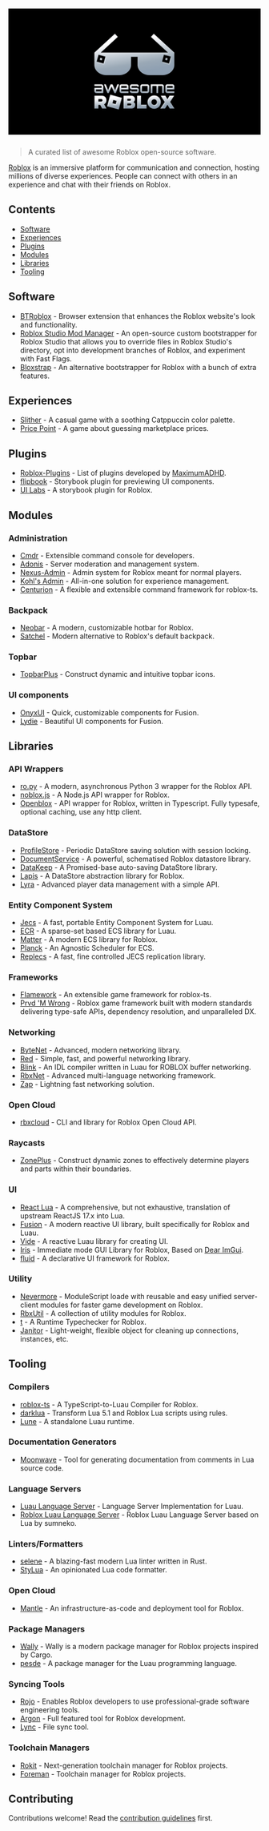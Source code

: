 <h1>
  <img src="media/logo.png" alt="Awesome Roblox">
</h1>

> A curated list of awesome Roblox open-source software.

[Roblox](https://www.roblox.com/) is an immersive platform for communication and connection, hosting millions of diverse experiences. People can connect with others in an experience and chat with their friends on Roblox.

## Contents

- [Software](#software)
- [Experiences](#experiences)
- [Plugins](#plugins)
- [Modules](#modules)
- [Libraries](#libraries)
- [Tooling](#tooling)

## Software

- [BTRoblox](https://github.com/AntiBoomz/BTRoblox) - Browser extension that enhances the Roblox website's look and functionality.
- [Roblox Studio Mod Manager](https://github.com/MaximumADHD/Roblox-Studio-Mod-Manager) - An open-source custom bootstrapper for Roblox Studio that allows you to override files in Roblox Studio's directory, opt into development branches of Roblox, and experiment with Fast Flags.
- [Bloxstrap](https://github.com/bloxstraplabs/bloxstrap) - An alternative bootstrapper for Roblox with a bunch of extra features.

## Experiences

- [Slither](https://github.com/littensy/slither) - A casual game with a soothing Catppuccin color palette.
- [Price Point](https://github.com/Fizzyhex/price-point) - A game about guessing marketplace prices.

## Plugins

- [Roblox-Plugins](https://github.com/MaximumADHD/Roblox-Plugins) - List of plugins developed by [MaximumADHD](https://github.com/MaximumADHD).
- [flipbook](https://github.com/flipbook-labs/flipbook) - Storybook plugin for previewing UI components.
- [UI Labs](https://github.com/PepeElToro41/ui-labs) - A storybook plugin for Roblox.

## Modules

### Administration

- [Cmdr](https://github.com/evaera/Cmdr) - Extensible command console for developers.
- [Adonis](https://github.com/Epix-Incorporated/Adonis) - Server moderation and management system.
- [Nexus-Admin](https://github.com/TheNexusAvenger/Nexus-Admin) - Admin system for Roblox meant for normal players.
- [Kohl's Admin](https://github.com/kohls-admin/kohls-admin) - All-in-one solution for experience management.
- [Centurion](https://github.com/paradoxuum/centurion) - A flexible and extensible command framework for roblox-ts.

### Backpack

- [Neobar](https://github.com/ImAvafe/NeoHotbar) - A modern, customizable hotbar for Roblox.
- [Satchel](https://github.com/RyanLua/Satchel) - Modern alternative to Roblox's default backpack.

### Topbar

- [TopbarPlus](https://github.com/1ForeverHD/TopbarPlus) - Construct dynamic and intuitive topbar icons.

### UI components

- [OnyxUI](https://github.com/loneka/onyx-ui) - Quick, customizable components for Fusion.
- [Lydie](https://github.com/7kayoh/Lydie) - Beautiful UI components for Fusion.

## Libraries

### API Wrappers

- [ro.py](https://github.com/ro-py/ro.py) - A modern, asynchronous Python 3 wrapper for the Roblox API.
- [noblox.js](https://github.com/noblox/noblox.js) - A Node.js API wrapper for Roblox.
- [Openblox](https://github.com/cameronpcampbell/openblox) - API wrapper for Roblox, written in Typescript. Fully typesafe, optional caching, use any http client.

### DataStore

- [ProfileStore](https://github.com/MadStudioRoblox/ProfileStore) - Periodic DataStore saving solution with session locking.
- [DocumentService](https://github.com/anthony0br/DocumentService) - A powerful, schematised Roblox datastore library.
- [DataKeep](https://github.com/noahrepublic/DataKeep) - A Promised-base auto-saving DataStore library.
- [Lapis](https://github.com/nezuo/lapis) - A DataStore abstraction library for Roblox.
- [Lyra](https://github.com/paradoxum-games/lyra) - Advanced player data management with a simple API.

### Entity Component System

- [Jecs](https://github.com/Ukendio/jecs) - A fast, portable Entity Component System for Luau.
- [ECR](https://github.com/centau/ecr) - A sparse-set based ECS library for Luau.
- [Matter](https://github.com/matter-ecs/matter) - A modern ECS library for Roblox.
- [Planck](https://github.com/YetAnotherClown/planck) - An Agnostic Scheduler for ECS.
- [Replecs](https://github.com/PepeElToro41/replecs) - A fast, fine controlled JECS replication library.

### Frameworks

- [Flamework](https://github.com/rbxts-flamework/core) - An extensible game framework for roblox-ts.
- [Prvd 'M Wrong](https://github.com/prvdmwrong/prvdmwrong) - Roblox game framework built with modern standards delivering type-safe APIs, dependency resolution, and unparalleled DX.

### Networking

- [ByteNet](https://github.com/ffrostfall/ByteNet) - Advanced, modern networking library.
- [Red](https://github.com/red-blox/red) - Simple, fast, and powerful networking library.
- [Blink](https://github.com/1Axen/blink) - An IDL compiler written in Luau for ROBLOX buffer networking.
- [RbxNet](https://github.com/roblox-aurora/rbx-net) - Advanced multi-language networking framework.
- [Zap](https://github.com/red-blox/zap) - Lightning fast networking solution.

### Open Cloud

- [rbxcloud](https://github.com/Sleitnick/rbxcloud) - CLI and library for Roblox Open Cloud API.

### Raycasts

- [ZonePlus](https://github.com/1ForeverHD/ZonePlus) - Construct dynamic zones to effectively determine players and parts within their boundaries.

### UI

- [React Lua](https://github.com/jsdotlua/react-lua) - A comprehensive, but not exhaustive, translation of upstream ReactJS 17.x into Lua.
- [Fusion](https://github.com/dphfox/Fusion) - A modern reactive UI library, built specifically for Roblox and Luau.
- [Vide](https://github.com/centau/vide) - A reactive Luau library for creating UI.
- [Iris](https://github.com/Michael-48/Iris) - Immediate mode GUI Library for Roblox, Based on [Dear ImGui](https://github.com/ocornut/imgui).
- [fluid](https://github.com/ffrostfall/fluid) - A declarative UI framework for Roblox.

### Utility

- [Nevermore](https://github.com/Quenty/NevermoreEngine) - ModuleScript loade with reusable and easy unified server-client modules for faster game development on Roblox.
- [RbxUtil](https://github.com/Sleitnick/RbxUtil) - A collection of utility modules for Roblox.
- [t](https://github.com/osyrisrblx/t) - A Runtime Typechecker for Roblox.
- [Janitor](https://github.com/howmanysmall/Janitor) - Light-weight, flexible object for cleaning up connections, instances, etc.

## Tooling

### Compilers

- [roblox-ts](https://github.com/roblox-ts/roblox-ts) - A TypeScript-to-Luau Compiler for Roblox.
- [darklua](https://github.com/seaofvoices/darklua) - Transform Lua 5.1 and Roblox Lua scripts using rules.
- [Lune](https://github.com/lune-org/lune) - A standalone Luau runtime.

### Documentation Generators

- [Moonwave](https://github.com/evaera/moonwave) - Tool for generating documentation from comments in Lua source code.

### Language Servers

- [Luau Language Server](https://github.com/JohnnyMorganz/luau-lsp) - Language Server Implementation for Luau.
- [Roblox Luau Language Server](https://github.com/NightrainsRbx/RobloxLsp) - Roblox Luau Language Server based on Lua by sumneko.

### Linters/Formatters

- [selene](https://github.com/Kampfkarren/selene) - A blazing-fast modern Lua linter written in Rust.
- [StyLua](https://github.com/JohnnyMorganz/StyLua) - An opinionated Lua code formatter.

### Open Cloud

- [Mantle](https://github.com/blake-mealey/mantle) - An infrastructure-as-code and deployment tool for Roblox.

### Package Managers

- [Wally](https://github.com/UpliftGames/wally) - Wally is a modern package manager for Roblox projects inspired by Cargo.
- [pesde](https://github.com/pesde-pkg/pesde) - A package manager for the Luau programming language.

### Syncing Tools

- [Rojo](https://github.com/rojo-rbx/rojo) - Enables Roblox developers to use professional-grade software engineering tools.
- [Argon](https://github.com/argon-rbx/argon) - Full featured tool for Roblox development.
- [Lync](https://github.com/Iron-Stag-Games/Lync) - File sync tool.

### Toolchain Managers

- [Rokit](https://github.com/rojo-rbx/rokit) - Next-generation toolchain manager for Roblox projects.
- [Foreman](https://github.com/Roblox/foreman) - Toolchain manager for Roblox projects.

## Contributing

Contributions welcome! Read the [contribution guidelines](contributing.md) first.
